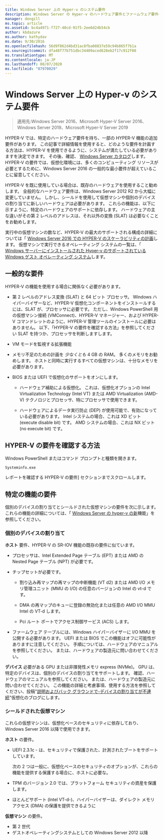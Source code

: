 ```yaml
---
title: Windows Server 上の Hyper-v のシステム要件
description: Windows Server の Hyper-v のハードウェア要件とファームウェア要件の一覧を示します。
manager: dongill
ms.topic: article
ms.assetid: bc4a4971-f727-40cd-91f5-2ee6d24b54cb
author: kbdazure
ms.author: kathydav
ms.date: 9/30/2016
ms.openlocfilehash: 56d9f862d4bd31ac8fba08837e59c94b865f7b1a
ms.sourcegitcommit: dfa48f77b751dbc34409aced628eb2f17c912f08
ms.translationtype: MT
ms.contentlocale: ja-JP
ms.lasthandoff: 08/07/2020
ms.locfileid: "87970029"
---
```

# <a name="system-requirements-for-hyper-v-on-windows-server"></a>Windows Server 上の Hyper-v のシステム要件

>適用先:Windows Server 2016、Microsoft Hyper-V Server 2016、Windows Server 2019、Microsoft Hyper-V Server 2019

HYPER-V では、特定のハードウェア要件を持ち、一部の HYPER-V 機能の追加要件があります。 この記事で詳細情報を使用すると、どのような要件を計画する方法は、HYPER-V を使用できるように、システムが満たしている必要がありますを決定できます。 その後、確認、 [Windows Server カタログ](https://www.windowsservercatalog.com/)します。 HYPER-V の要件では、仮想化環境には、多くのコンピューティング リソースが必要とするために、Windows Server 2016 の一般的な最小要件が超えていることに留意してください。

HYPER-V を既に使用している場合は、既存のハードウェアを使用すること勧めします。 全般的なハードウェア要件は、Windows Server 2012 R2 から大幅に変更していません。  しかし、シールドを使用して仮想マシンや個別のデバイスの割り当てに新しいハードウェアは必要があります。 これらの機能は、以下に示すように、特定のハードウェアのサポートに依存します。 ハードウェアの主な違いがその第 2 レベルのアドレスは、それ以外の変換 (SLAT) は必要なくことをお勧めします。

実行中の仮想マシンの数など、HYPER-V の最大のサポートされる構成の詳細については「 [Windows Server 2016 での HYPER-V のスケーラビリティの計画](plan/Plan-for-Hyper-V-scalability-in-Windows-Server-2016.md)します。 仮想マシンで実行できるオペレーティング システムの一覧は、「 [Windows サーバーにインストールされた Hyper-v のサポートされている Windows ゲスト オペレーティング システム](Supported-Windows-guest-operating-systems-for-Hyper-V-on-Windows.md)します。

## <a name="general-requirements"></a>一般的な要件

HYPER-V の機能を使用する場合に関係なく必要があります。

- 第 2 レベルのアドレス変換 (SLAT) と 64 ビット プロセッサ。 Windows ハイパーバイザーなど、HYPER-V 仮想化コンポーネントをインストールするには、SLAT が、プロセッサに必要です。 ただし、Windows PowerShell 用の仮想マシン接続 (VMConnect)、HYPER-V マネージャー、および HYPER-V コマンドレットのように、HYPER-V 管理ツールのインストールに必要はありません。 以下、「HYPER-V の要件を確認する方法」を参照してください SLAT を持つか、プロセッサを判断しますします。

- VM モードを監視する拡張機能

- メモリ不足のための計画を *少なくとも* 4 GB の RAM。 多くのメモリをお勧めします。 ホストと同時に実行するすべての仮想マシンは、十分なメモリを必要があります。

- BIOS または UEFI で仮想化のサポートをオンにします。

  - ハードウェア補助による仮想化。 これは、仮想化オプションの Intel Virtualization Technology (Intel VT) または AMD Virtualization (AMD-V) テクノロジとプロセッサ、特にプロセッサで使用できます。

  - ハードウェアによるデータ実行防止 (DEP) が使用可能で、有効になっている必要があります。 Intel システムの場合、これは XD ビット (execute disable bit) です。 AMD システムの場合、これは NX ビット (no execute bit) です。

## <a name="how-to-check-for-hyper-v-requirements"></a>HYPER-V の要件を確認する方法

Windows PowerShell またはコマンド プロンプトと種類を開きます。

```cmd
Systeminfo.exe
```

レポートを確認する HYPER-V の要件] セクションまでスクロールします。

## <a name="requirements-for-specific-features"></a>特定の機能の要件

個別のデバイスの割り当てとシールドされた仮想マシンの要件を次に示します。 これらの機能の詳細については、「 [Windows Server の hyper-v の新](What-s-new-in-Hyper-V-on-Windows.md)機能」を参照してください。

### <a name="discrete-device-assignment"></a>個別のデバイスの割り当て

**ホスト** 要件、HYPER-V の SR-IOV 機能の既存の要件に似ています。

- プロセッサは、Intel Extended Page テーブル (EPT) または AMD の Nested Page テーブル (NPT) が必要です。

- チップセットが必要です。

  - 割り込み再マップの再マップの中断機能 (VT d2) または AMD I/O メモリ管理ユニット (MMU の I/O) の任意のバージョンの Intel の vt-d です。

  - DMA の再マップのキューに登録の無効化または任意の AMD I/O MMU Intel の VT-d します。

  - Pci ルート ポートでアクセス制御サービス (ACS) します。

- ファームウェア テーブルには、Windows ハイパーバイザーに I/O MMU を公開する必要があります。 UEFI または BIOS でこの機能はオフに可能性がありますに注意してください。 手順については、ハードウェアのマニュアルを参照してください。 または、ハードウェアの製造元に問い合わせてください。

**デバイス** 必要がある GPU または非揮発性メモリ express (NVMe)。 GPU は、特定のデバイスは、個別のデバイスの割り当てをサポートします。 確認、ハードウェアのマニュアルを参照してください。 または、ハードウェアの製造元に問い合わせてください。 この機能の詳細と考慮事項、使用する方法を参照してください、投稿"[説明およびバック グラウンドで-デバイスの割り当てが不連続](https://blogs.technet.com/b/virtualization/archive/2015/11/19/discrete-device-assignment.aspx)"仮想化のブログにします。

### <a name="shielded-virtual-machines"></a>シールドされた仮想マシン

これらの仮想マシンは、仮想化ベースのセキュリティに依存しており、Windows Server 2016 以降で使用できます。

**ホスト** の要件。

- UEFI 2.3.1c - は、セキュリティで保護された、計測されたブートをサポートしています。

  次の 2 つは一般に、仮想化ベースのセキュリティのオプションが、これらの機能を提供する保護する場合に、ホストに必要な。

- TPM のバージョン 2.0 では、プラットフォーム セキュリティの資産を保護します。
- ほとんどサポート (Intel VT-d-)、ハイパーバイザーは、ダイレクト メモリ アクセス (DMA) の保護を提供できるように

**仮想マシン** の要件。

- 第 2 世代
- ゲストオペレーティングシステムとしての Windows Server 2012 以降

